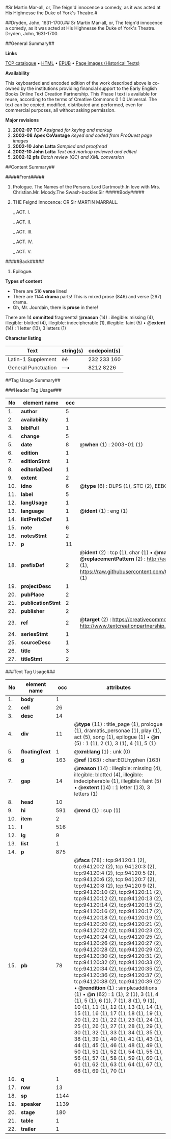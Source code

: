 #Sr Martin Mar-all, or, The feign'd innocence a comedy, as it was acted at His Highnesse the Duke of York's Theatre.#

##Dryden, John, 1631-1700.##
Sr Martin Mar-all, or, The feign'd innocence a comedy, as it was acted at His Highnesse the Duke of York's Theatre.
Dryden, John, 1631-1700.

##General Summary##

**Links**

[TCP catalogue](http://www.ota.ox.ac.uk/tcp/)  • 
[HTML](http://tei.it.ox.ac.uk/tcp/Texts-HTML/free/A36/A36685.html)  • 
[EPUB](http://tei.it.ox.ac.uk/tcp/Texts-EPUB/free/A36/A36685.epub) • 
[Page images (Historical Texts)](https://data.historicaltexts.jisc.ac.uk/view?pubId=eebo-12814087e&pageId=eebo-12814087e-94120-1)

**Availability**

This keyboarded and encoded edition of the
	       work described above is co-owned by the institutions
	       providing financial support to the Early English Books
	       Online Text Creation Partnership. This Phase I text is
	       available for reuse, according to the terms of Creative
	       Commons 0 1.0 Universal. The text can be copied,
	       modified, distributed and performed, even for
	       commercial purposes, all without asking permission.

**Major revisions**

1. __2002-07__ __TCP__ *Assigned for keying and markup*
1. __2002-08__ __Apex CoVantage__ *Keyed and coded from ProQuest page images*
1. __2002-10__ __John Latta__ *Sampled and proofread*
1. __2002-10__ __John Latta__ *Text and markup reviewed and edited*
1. __2002-12__ __pfs__ *Batch review (QC) and XML conversion*

##Content Summary##

#####Front#####

1. Prologue.
The Names of the Persons.Lord Dartmouth.In love with Mrs. Christian.Mr. Moody.The Swash-buckler.Sir 
#####Body#####

1. THE Feignd Innocence: OR Sir MARTIN MARRALL.

    _ ACT. I.

    _ ACT. II.

    _ ACT. III.

    _ ACT. IV.

    _ ACT. V.

#####Back#####

1. Epilogue.

**Types of content**

  * There are 516 **verse** lines!
  * There are 1144 **drama** parts! This is mixed prose (846) and verse (297) drama.
  * Oh, Mr. Jourdain, there is **prose** in there!

There are 14 **ommitted** fragments! 
 @__reason__ (14) : illegible: missing (4), illegible: blotted (4), illegible: indecipherable (1), illegible: faint (5)  •  @__extent__ (14) : 1 letter (13), 3 letters (1)

**Character listing**


|Text|string(s)|codepoint(s)|
|---|---|---|
|Latin-1 Supplement|èé |232 233 160|
|General Punctuation|—•|8212 8226|

##Tag Usage Summary##

###Header Tag Usage###

|No|element name|occ|attributes|
|---|---|---|---|
|1.|__author__|5||
|2.|__availability__|1||
|3.|__biblFull__|1||
|4.|__change__|5||
|5.|__date__|8| @__when__ (1) : 2003-01 (1)|
|6.|__edition__|1||
|7.|__editionStmt__|1||
|8.|__editorialDecl__|1||
|9.|__extent__|2||
|10.|__idno__|6| @__type__ (6) : DLPS (1), STC (2), EEBO-CITATION (1), OCLC (1), VID (1)|
|11.|__label__|5||
|12.|__langUsage__|1||
|13.|__language__|1| @__ident__ (1) : eng (1)|
|14.|__listPrefixDef__|1||
|15.|__note__|6||
|16.|__notesStmt__|2||
|17.|__p__|11||
|18.|__prefixDef__|2| @__ident__ (2) : tcp (1), char (1)  •  @__matchPattern__ (2) : ([0-9\-]+):([0-9IVX]+) (1), (.+) (1)  •  @__replacementPattern__ (2) : http://eebo.chadwyck.com/downloadtiff?vid=$1&page=$2 (1), https://raw.githubusercontent.com/textcreationpartnership/Texts/master/tcpchars.xml#$1 (1)|
|19.|__projectDesc__|1||
|20.|__pubPlace__|2||
|21.|__publicationStmt__|2||
|22.|__publisher__|2||
|23.|__ref__|2| @__target__ (2) : https://creativecommons.org/publicdomain/zero/1.0/ (1), http://www.textcreationpartnership.org/docs/. (1)|
|24.|__seriesStmt__|1||
|25.|__sourceDesc__|1||
|26.|__title__|3||
|27.|__titleStmt__|2||


###Text Tag Usage###

|No|element name|occ|attributes|
|---|---|---|---|
|1.|__body__|1||
|2.|__cell__|26||
|3.|__desc__|14||
|4.|__div__|11| @__type__ (11) : title_page (1), prologue (1), dramatis_personae (1), play (1), act (5), song (1), epilogue (1)  •  @__n__ (5) : 1 (1), 2 (1), 3 (1), 4 (1), 5 (1)|
|5.|__floatingText__|1| @__xml:lang__ (1) : unk (0)|
|6.|__g__|163| @__ref__ (163) : char:EOLhyphen (163)|
|7.|__gap__|14| @__reason__ (14) : illegible: missing (4), illegible: blotted (4), illegible: indecipherable (1), illegible: faint (5)  •  @__extent__ (14) : 1 letter (13), 3 letters (1)|
|8.|__head__|10||
|9.|__hi__|591| @__rend__ (1) : sup (1)|
|10.|__item__|2||
|11.|__l__|516||
|12.|__lg__|9||
|13.|__list__|1||
|14.|__p__|875||
|15.|__pb__|78| @__facs__ (78) : tcp:94120:1 (2), tcp:94120:2 (2), tcp:94120:3 (2), tcp:94120:4 (2), tcp:94120:5 (2), tcp:94120:6 (2), tcp:94120:7 (2), tcp:94120:8 (2), tcp:94120:9 (2), tcp:94120:10 (2), tcp:94120:11 (2), tcp:94120:12 (2), tcp:94120:13 (2), tcp:94120:14 (2), tcp:94120:15 (2), tcp:94120:16 (2), tcp:94120:17 (2), tcp:94120:18 (2), tcp:94120:19 (2), tcp:94120:20 (2), tcp:94120:21 (2), tcp:94120:22 (2), tcp:94120:23 (2), tcp:94120:24 (2), tcp:94120:25 (2), tcp:94120:26 (2), tcp:94120:27 (2), tcp:94120:28 (2), tcp:94120:29 (2), tcp:94120:30 (2), tcp:94120:31 (2), tcp:94120:32 (2), tcp:94120:33 (2), tcp:94120:34 (2), tcp:94120:35 (2), tcp:94120:36 (2), tcp:94120:37 (2), tcp:94120:38 (2), tcp:94120:39 (2)  •  @__rendition__ (1) : simple:additions (1)  •  @__n__ (62) : 1 (1), 2 (1), 3 (1), 4 (1), 5 (1), 6 (1), 7 (1), 8 (1), 9 (1), 10 (1), 11 (1), 12 (1), 13 (1), 14 (1), 15 (1), 16 (1), 17 (1), 18 (1), 19 (1), 20 (1), 21 (1), 22 (1), 23 (1), 24 (1), 25 (1), 26 (1), 27 (1), 28 (1), 29 (1), 30 (1), 32 (1), 33 (1), 34 (1), 35 (1), 38 (1), 39 (1), 40 (1), 41 (1), 43 (1), 44 (1), 45 (1), 46 (1), 48 (1), 49 (1), 50 (1), 51 (1), 52 (1), 54 (1), 55 (1), 56 (1), 57 (1), 58 (1), 59 (1), 60 (1), 61 (1), 62 (1), 63 (1), 64 (1), 67 (1), 68 (1), 69 (1), 70 (1)|
|16.|__q__|1||
|17.|__row__|13||
|18.|__sp__|1144||
|19.|__speaker__|1139||
|20.|__stage__|180||
|21.|__table__|1||
|22.|__trailer__|1||
